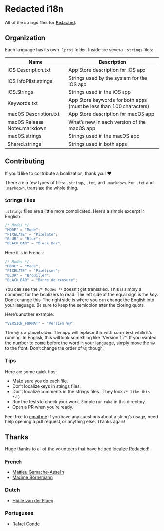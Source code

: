 # Redacted i18n

All of the strings files for [Redacted](https://itunes.apple.com/app/redacted/id984968384?mt=12&uo=6&at=1l3vmtU&ct=).


## Organization

Each language has its own `.lproj` folder. Inside are several `.strings` files:

| Name                         | Description                                 |
|------------------------------|---------------------------------------------|
| iOS Description.txt          | App Store description for iOS app           |
| iOS InfoPlist.strings        | Strings used by the system for the iOS app  |
| iOS.Strings                  | Strings used in the iOS app                 |
| Keywords.txt                 | App Store keywords for both apps (must be less than 100 characters) |
| macOS Description.txt        | App Store description for macOS app         |
| macOS Release Notes.markdown | What’s new in each version of the macOS app |
| macOS.strings                | Strings used in the macOS app               |
| Shared.strings               | Strings used in both apps                   |


## Contributing

If you’d like to contribute a localization, thank you! ❤️

There are a few types of files: `.strings`, `.txt`, and `.markdown`. For `.txt` and `.markdown`, translate the whole thing.


### Strings Files

`.strings` files are a little more complicated. Here’s a simple excerpt in English:

``` c
/* Modes */
"MODE" = "Mode";
"PIXELATE" = "Pixelate";
"BLUR" = "Blur";
"BLACK_BAR" = "Black Bar";
```

Here it is in French:

``` c
/* Modes */
"MODE" = "Mode";
"PIXELATE" = "Pixéliser";
"BLUR" = "Brouiller";
"BLACK_BAR" = "Barre de censure";
```

You can see the `/* Modes */` doesn’t get translated. This is simply a comment for the localizers to read. The left side of the equal sign is the *key*. Don’t change this! The right side is where you can change the English into your language. Be sure to keep the semicolon after the closing quote.

Here’s another example:

``` c
"VERSION_FORMAT" = "Version %@";
```

The `%@` is a placeholder. The app will replace this with some text while it’s running. In English, this will look something like "Version 1.2". If you wanted the number to come before the word in your language, simply move the `%@` to the front. Don’t change the order of `%@` though.

### Tips

Here are some quick tips:

* Make sure you do each file.
* Don’t localize keys in strings files.
* Don’t localize comments in the strings files. (They look `/* like this */`.)
* Run the tests to check your work. Simple run `rake` in this directory.
* Open a PR when you’re ready.

Feel free to [email me](mailto:sam@soff.es) if you have any questions about a string’s usage, need help opening a pull request, or anything else. Thanks again!


## Thanks

Huge thanks to all of the volunteers that have helped localize Redacted!

### French

* [Mattieu Gamache-Asselin](https://twitter.com/MattieuGA)
* [Maxime Bornemann](https://twitter.com/MBornemann)


### Dutch

* [Hidde van der Ploeg](https://twitter.com/hiddevdploeg)


### Portuguese

* [Rafael Conde](https://twitter.com/rafahari)
